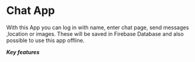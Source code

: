 # Chat App

With this App you can log in with name, enter chat page, send messages ,location or images.
These will be saved in Firebase Database and also possible to use this app offline.

***Key features***

